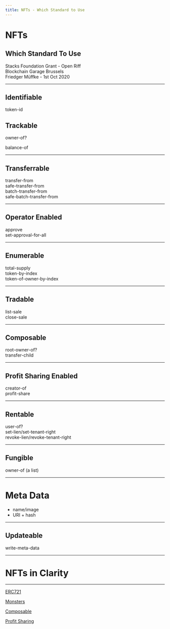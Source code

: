 ```yaml
---
title: NFTs - Which Standard to Use
---
```


# NFTs

## Which Standard To Use

Stacks Foundation Grant - Open Riff  
Blockchain Garage Brussels  
Friedger Müffke - 1st Oct 2020

---

## Identifiable

token-id

## Trackable

owner-of?

balance-of <!-- .element: class="fragment" data-fragment-index="1" -->

---

## Transferrable

transfer-from  
safe-transfer-from  
batch-transfer-from  
safe-batch-transfer-from

---

## Operator Enabled

approve  
set-approval-for-all

---

## Enumerable

total-supply  
token-by-index  
token-of-owner-by-index

---

## Tradable

list-sale  
close-sale

---

## Composable

root-owner-of?  
transfer-child

---

## Profit Sharing Enabled

creator-of  
profit-share

---

## Rentable

user-of?  
set-lien/set-tenant-right  
revoke-lien/revoke-tenant-right

---

## Fungible

owner-of (a list)

---

# Meta Data

- name/image
- URI + hash

---

## Updateable

write-meta-data

---

# NFTs in Clarity

---

[ERC721](https://github.com/blockstack/clarity-js-sdk/blob/master/packages/clarity-tutorials/contracts/tokens/non-fungible-token.clar)

[Monsters](https://github.com/friedger/clarity-marketplace/blob/master/contracts/monsters.clar)

[Composable](https://github.com/dotrungkien/clarity-composable-token)

[Profit Sharing](https://github.com/friedger/clarity-profit-sharing-token/blob/master/contracts/token.clar)
